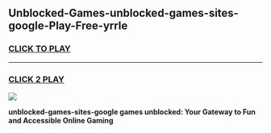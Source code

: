 
## Unblocked-Games-unblocked-games-sites-google-Play-Free-yrrle
<h3>
<a href="https://premium76.site?title=unblocked-games-sites-google&ref=10A">CLICK TO PLAY</a></h3>
<hr>

<h3>
<a href="https://premium76.site?title=unblocked-games-sites-google&ref=10A">CLICK 2 PLAY</a>
  
</h3>

<a href="https://premium76.site?title=unblocked-games-sites-google&ref=10A"><img src="https://clearcache.store/games.png"></a>


**unblocked-games-sites-google games unblocked: Your Gateway to Fun and Accessible Online Gaming**
